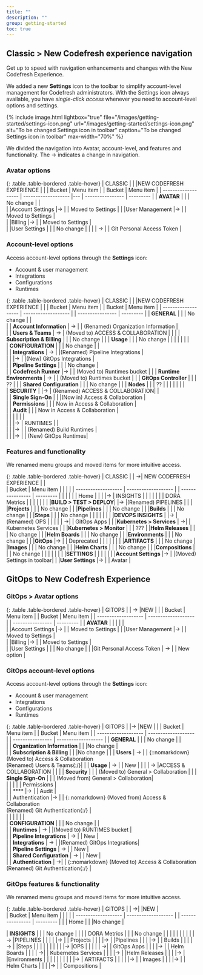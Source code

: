 ```yaml
---
title: ""
description: ""
group: getting-started
toc: true
---
```


## Classic > New Codefresh experience navigation
Get up to speed with navigation enhancements and changes with the New Codefresh Experience.  

We added a new **Settings** icon to the toolbar to simplify account-level management for Codefresh administrators.
With the Settings icon always available, you have _single-click access_ whenever you need to account-level options and settings.



{% include 
  image.html 
  lightbox="true" 
  file="/images/getting-started/settings-icon.png" 
  url="/images/getting-started/settings-icon.png" 
  alt="To be changed Settings icon in toolbar" 
  caption="To be changed Settings icon in toolbar"
    max-width="70%" 
%}

We divided the navigation into Avatar, account-level, and features and functionality.  The &rarr; indicates a change in navigation.

### Avatar options

{: .table .table-bordered .table-hover}
|  CLASSIC             |                               |      |NEW CODEFRESH EXPERIENCE            |             |
|  Bucket              | Menu item                     |        | Bucket        |  Menu item           | 
| -------------------  | -------------------           |---      | ---------------- | ---------  | 
| **AVATAR**           |                               |         |  No change               |            |     
|                       |Account Settings              |&rarr;  |                  | Moved to Settings  |
|                       |User Management               |&rarr;  |                  | Moved to Settings  |               
|                       |Billing                       |&rarr;  |                  | Moved to Settings  |             
|                       |User Settings                 |        |                  | No change                 |
|                       |                              | &rarr; |                  | Git Personal Access Token |

### Account-level options

Access account-level options through the **Settings** icon: 
* Account & user management
* Integrations
* Configurations
* Runtimes



{: .table .table-bordered .table-hover}
|  CLASSIC             |                               |       |NEW  CODEFRESH EXPERIENCE       |           |
|  Bucket              | Menu item                     |       | Bucket        |  Menu item           | 
| -------------------  | -------------------           |       | ----------------  | ---------     | 
| **GENERAL**          |                               |         | No change         |                          |       
|                      | **Account Information**       | &rarr; |                   | (Renamed) Organization Information |       
|                      | **Users & Teams**             | &rarr; | (Moved to) ACCESS & COLLABORATION  |  |
|                      | **Subscription & Billing**    |  |                   | No change                |
|                      | **Usage**                     |  |                   | No change                |
|                      |                               |  |                   |                          |       
| **CONFIGURATION**    |                               |  | No change         |                          |       
|                      | **Integrations**              | &rarr; |                   |(Renamed) Pipeline Integrations |       
|                      |                               |&rarr;  |                   |(New) GitOps Integrations |       
|                      | **Pipeline Settings**         |  |                         | No change                |       
|                      | **Codefresh Runner**          |&rarr;  |                   | (Moved to) Runtimes bucket |
|                      | **Runtime Environments**      | &rarr; |                   | (Moved to) Runtimes bucket |
|                      | **GitOps Controller**         |        |                   |  ??                       |
|                      | **Shared Configuration**      |        |                   | No change                |
|                      | **Nodes**                     |        |                   | ??                       |
|                      |                               |        |                   |                          |       
| **SECURITY**         |                               |&rarr;  | (Renamed) ACCESS & COLLABORATION|            |       
|                      | **Single Sign-On**            |        |                   |(Now in) Access & Collaboration |       
|                      | **Permissions**               |        |                   | Now in Access & Collaboration  |       
|                      | **Audit**                     |        |                   | Now in Access & Collaboration  |       
|                      |                               |        |                   |                          |       
|                      |                               |&rarr;  | RUNTIMES          |                                |       
|                      |                               |&rarr;  |                   | (Renamed) Build Runtimes  |       
|                      |                               |&rarr;  |                   | (New) GitOps Runtimes|       



### Features and functionality
We renamed menu groups and moved items for more intuitive access. 

{: .table .table-bordered .table-hover}
|  CLASSIC             |                         | &rarr;| NEW CODEFRESH EXPERIENCE  |          |    
|  Bucket              | Menu item               |       |                    |            | 
| -------------------  | -------------------     |  | ----------------    | ---------  | 
|                       |                        | |                      |  Home      |
|                       |                        |&rarr; | INSIGHTS       |            |
|                       |                        | |                      | DORA Metrics |
|                       |                        | |                      |            |
|**BUILD > TEST > DEPLOY**|                      |&rarr; |(Renamed) PIPELINES  |          |
|                       |**Projects**            | |               | No change  |
|                       |**Pipelines**           | |               | No change  |
|                       |**Builds**              | |              | No change  |
|                       |**Steps**               | |               | No change  |
|                       |                        | |               |            |
|**DEVOPS INSIGHTS**    |                        |&rarr; |(Renamed) OPS            |            |
|                       |                        | &rarr;|                | GitOps Apps | 
|                       |**Kubernetes > Services** | &rarr;|               | Kubernetes Services |
|                       |**Kubernetes > Monitor** | |               | ???
|                       |**Helm Releases**        | |               | No change  |
|                       |**Helm Boards**          | |               | No change  |
|                       |**Environments**         | |               | No change |
|                       |**GitOps**               |&rarr; |               | Deprecated  |
|                       |                         | |               |            |
|**ARTIFACTS**          |                         | | No change
|                       |**Images**               | |               |  No change |
|                       |**Helm Charts**          | |               |  No change |
|                       |**Compositions**         | |               |  No change |
|                       |                         | |               |            |
|**SETTINGS**           |                         | |               |            |
|                       |**Account Settings**     |&rarr; |               |(Moved) Settings in toolbar|
|                       |**User Settings**        |&rarr; |               | Avatar     |

## GitOps to New Codefresh Experience 


### GitOps > Avatar options

{: .table .table-bordered .table-hover}
|  GITOPS             |                               | &rarr; |NEW              |             |
|  Bucket              | Menu item                     | | Bucket        |  Menu item           | 
| -------------------  | -------------------           |  | ---------------- | ---------  | 
| **AVATAR**           |                               |  |                  |            |     
|                       |Account Settings              |&rarr;  |                  | Moved to Settings  |
|                       |User Management               |&rarr;  |                  | Moved to Settings  |               
|                       |Billing                       |&rarr;  |                  | Moved to Settings  |             
|                       |User Settings                 |        |                  | No change          |
|                       |Git Personal Access Token    | &rarr; |                  |  New option              | 


### GitOps account-level options

Access account-level options through the **Settings** icon: 
* Account & user management
* Integrations
* Configurations
* Runtimes



{: .table .table-bordered .table-hover}
|  GITOPS             |                               |&rarr;  |NEW            |                      |
|  Bucket              | Menu item                     |       | Bucket        |  Menu item           | 
| -------------------  | -------------------           |       | ----------------  | -------------------    | 
| **GENERAL**          |                               |       | No change         |                          |       
|                      | **Organization Information**  |        |                  |No change                |       
|                      | **Subscription & Billing**    |        |                  |No change  |
|                      | **Users**                     | &rarr; |                  | {::nomarkdown} (Moved to) Access & Collaboration<br>(Renamed) Users & Teams{:/}|
|                      | **Usage**                     | &rarr; |                  | New                      |
|                      |                               | &rarr; |ACCESS & COLLABORATION   |                              |
|                      | **Security**                  |        |                          | (Moved to) General > Collaboration |
|                      | **Single Sign-On**            |        |                          | (Moved from) General > Collaboration|       
|                      |                               |         |                                     | Permissions  |       
|                      | ****                          |&rarr;   |                         | Audit   |    
|                      | Authentication                 |&rarr;   |                        | {::nomarkdown} (Moved from) Access & Collaboration<br>(Renamed) Git Authentication{:/}  |    
|                      |                               |        |                   |                                     |       
| **CONFIGURATION**    |                               |        | No change         |                                     |       
|                      | **Runtimes**                  | &rarr; |             |(Moved to) RUNTIMES bucket |       
|                      | **Pipeline Integrations**     | &rarr; |             | New               |       
|                      | **Integrations**              | &rarr; |             |(Renamed) GitOps Integrations|       
|                      | **Pipeline Settings**         | &rarr; |              | New               |       
|                      | **Shared Configuration**      | &rarr; |              | New               |       
|                      | **Authentication**            | &rarr;|               | {::nomarkdown} (Moved to) Access & Collaboration<br>(Renamed) Git Authentication{:/} |       

### GitOps features & functionality
We renamed menu groups and moved items for more intuitive access. 

{: .table .table-bordered .table-hover}
|  GITOPS             |                         | &rarr;|              |NEW          |    
|  Bucket              | Menu item               | |                    |            | 
| -------------------  | -------------------     |  | ----------------  | ---------  | 
|                      |  Home                   |  |                   |No change  |

| **INSIGHTS**          |                        |       | No change          |            |
|                       | DORA Metrics           |       |                    | No change  |
|                       |                        |       |                    |               |
|                       |                        |&rarr; |PIPELINES           |               |
|                       |                        |&rarr; |                    | Projects      |
|                       |                        |&rarr; |                    |Pipelines      |
|                       |                        |&rarr; |                    | Builds        |
|                       |                        |&rarr; |                    |Steps          |
|                       |                        |       |                    |               |
|                       |                        |&rarr; |OPS                 |               |
|                       |                        | &rarr;|                    | GitOps Apps    | 
|                       |                        |&rarr; |                    | Helm Boards        |
|                       |                        | &rarr;|                    | Kubernetes Services |
|                       |                        |&rarr; |                    |Helm Releases        |
|                       |                        |&rarr; |                    |Environments         |
|                       |                        |       |                    |                     |
|                       |                        |&rarr; | ARTIFACTS          |                     |
|                       |                        |&rarr; |                    | Images              |
|                       |                        |&rarr; |                    | Helm Charts         |
|                       |                        |&rarr; |                    | Compositions        |
